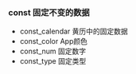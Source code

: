 ### const 固定不变的数据

- const_calendar 黄历中的固定数据
- const_color App颜色
- const_num 固定数字
- const_type 固定类型
